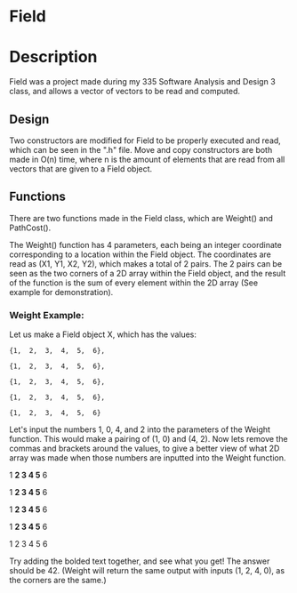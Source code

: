 # Field

# Description

Field was a project made during my 335 Software Analysis and Design 3 class, and allows a vector of vectors to be read and computed.

## Design

Two constructors are modified for Field to be properly executed and read, which can be seen in the ".h" file. Move and copy constructors are both made in O(n) time, where n is the amount of elements that are read from all vectors that are given to a Field object.

## Functions

There are two functions made in the Field class, which are Weight() and PathCost(). 

The Weight() function has 4 parameters, each being an integer coordinate corresponding to a location within the Field object. The coordinates are read as (X1, Y1, X2, Y2), which makes a total of 2 pairs. The 2 pairs can be seen as the two corners of a 2D array within the Field object, and the result of the function is the sum of every element within the 2D array (See example for demonstration).

### Weight Example:

Let us make a Field object X, which has the values:

```
{1,  2,  3,  4,  5,  6},

{1,  2,  3,  4,  5,  6},

{1,  2,  3,  4,  5,  6},

{1,  2,  3,  4,  5,  6},

{1,  2,  3,  4,  5,  6}
```

Let's input the numbers 1, 0, 4, and 2 into the parameters of the Weight function. This would make a pairing of (1, 0) and (4, 2). Now lets remove the commas and brackets around the values, to give a better view of what 2D array was made when those numbers are inputted into the Weight function.


1   **2   3   4   5**   6

1   **2   3   4   5**   6

1   **2   3   4   5**   6

1   **2   3   4   5**   6

1    2    3    4    5    6

Try adding the bolded text together, and see what you get! The answer should be 42. (Weight will return the same output with inputs (1, 2, 4, 0), as the corners are the same.)

